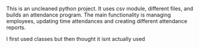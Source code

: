 This is an uncleaned python project.
It uses csv module, different files, and builds an attendance program.
The main functionality is managing employees, updating time attendances and creating different attendance reports.

I first used classes but then thought it isnt actually used

